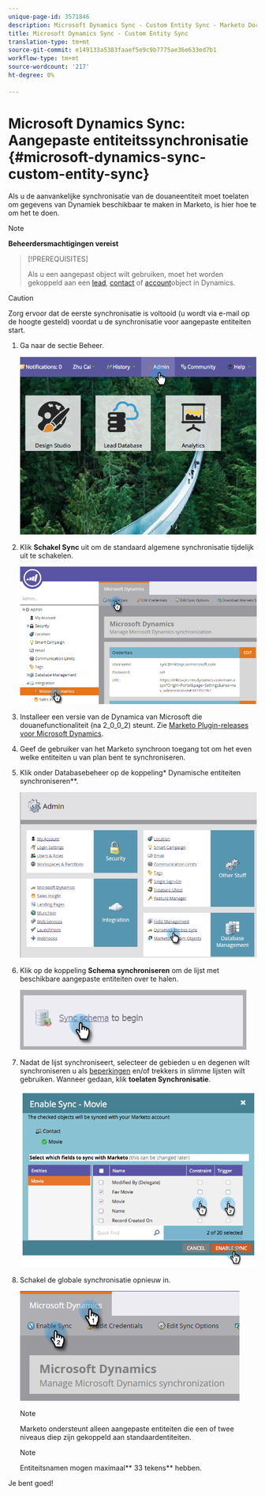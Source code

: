 ```yaml
---
unique-page-id: 3571846
description: Microsoft Dynamics Sync - Custom Entity Sync - Marketo Docs - Productdocumentatie
title: Microsoft Dynamics Sync - Custom Entity Sync
translation-type: tm+mt
source-git-commit: e149133a5383faaef5e9c9b7775ae36e633ed7b1
workflow-type: tm+mt
source-wordcount: '217'
ht-degree: 0%

---
```



# Microsoft Dynamics Sync: Aangepaste entiteitssynchronisatie {#microsoft-dynamics-sync-custom-entity-sync}

Als u de aanvankelijke synchronisatie van de douaneentiteit moet toelaten om gegevens van Dynamiek beschikbaar te maken in Marketo, is hier hoe te om het te doen.

>[!NOTE]
>
>**Beheerdersmachtigingen vereist**

>[!PREREQUISITES]
>
>Als u een aangepast object wilt gebruiken, moet het worden gekoppeld aan een [lead](microsoft-dynamics-sync-lead-sync.md), [contact](microsoft-dynamics-sync-contact-sync.md) of [account](microsoft-dynamics-sync-account-sync.md)object in Dynamics.

>[!CAUTION]
>
>Zorg ervoor dat de eerste synchronisatie is voltooid (u wordt via e-mail op de hoogte gesteld) voordat u de synchronisatie voor aangepaste entiteiten start.

1. Ga naar de sectie Beheer.

   ![](assets/image2014-10-20-14-3a32-3a16.png)

1. Klik **Schakel Sync** uit om de standaard algemene synchronisatie tijdelijk uit te schakelen.

   ![](assets/image2015-11-10-9-3a0-3a6.png)

1. Installeer een versie van de Dynamica van Microsoft die douanefunctionaliteit (na 2_0_0_2) steunt. Zie [Marketo Plugin-releases voor Microsoft Dynamics](../../../../product-docs/crm-sync/microsoft-dynamics-sync/marketo-plugin-releases-for-microsoft-dynamics.md).
1. Geef de gebruiker van het Marketo synchroon toegang tot om het even welke entiteiten u van plan bent te synchroniseren.
1. Klik onder Databasebeheer op de koppeling* Dynamische entiteiten synchroniseren**.

   ![](assets/image2015-11-10-9-3a6-3a55.png)

1. Klik op de koppeling **Schema synchroniseren** om de lijst met beschikbare aangepaste entiteiten over te halen.

   ![](assets/image2015-11-10-9-3a41-3a37.png)

1. Nadat de lijst synchroniseert, selecteer de gebieden u en degenen wilt synchroniseren u als [beperkingen](../../../../product-docs/core-marketo-concepts/smart-lists-and-static-lists/using-smart-lists/add-a-constraint-to-a-smart-list-filter.md) en/of trekkers in slimme lijsten wilt gebruiken. Wanneer gedaan, klik **toelaten Synchronisatie**.

   ![](assets/image2014-10-20-14-3a32-3a55.png)

1. Schakel de globale synchronisatie opnieuw in.

   ![](assets/image2015-11-10-9-3a48-3a35.png)

   >[!NOTE]
   >
   >Marketo ondersteunt alleen aangepaste entiteiten die een of twee niveaus diep zijn gekoppeld aan standaardentiteiten.

   >[!NOTE]
   >
   >Entiteitsnamen mogen maximaal** 33 tekens** hebben.

Je bent goed!